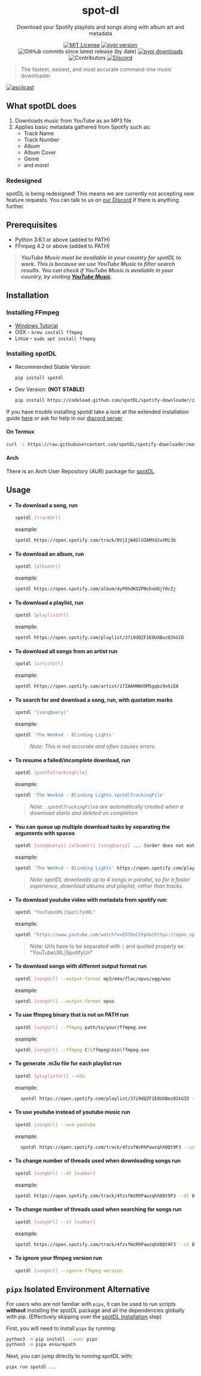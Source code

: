 <!--- mdformat-toc start --slug=github --->

<div align="center">
    
# spot-dl

Download your Spotify playlists and songs along with album art and metadata

[![MIT License](https://img.shields.io/apm/l/atomic-design-ui.svg?style=flat-square&color=44CC11)](https://github.com/spotDL/spotify-downloader/blob/master/LICENSE)
[![pypi version](https://img.shields.io/pypi/pyversions/spotDL?color=%2344CC11&style=flat-square)](https://pypi.org/project/spotdl/)
![GitHub commits since latest release (by date)](https://img.shields.io/github/commits-since/spotDL/spotify-downloader/latest?color=44CC11&style=flat-square)
[![pypi downloads](https://img.shields.io/pypi/dw/spotDL?label=downloads@pypi&color=344CC11&style=flat-square)](https://pypi.org/project/spotdl/)
![Contributors](https://img.shields.io/github/contributors/spotDL/spotify-downloader?style=flat-square)
[![Discord](https://img.shields.io/discord/771628785447337985?label=discord&logo=discord&style=flat-square)](https://discord.gg/xCa23pwJWY)

</div>

> The fastest, easiest, and most accurate command-line music downloader

[![asciicast](https://asciinema.org/a/wDNFL5XGhdadUK2EnOkv46YMG.svg)](https://asciinema.org/a/wDNFL5XGhdadUK2EnOkv46YMG)

## What spotDL does

1. Downloads music from YouTube as an MP3 file
2. Applies basic metadata gathered from Spotify such as:
    - Track Name
    - Track Number
    - Album
    - Album Cover
    - Genre
    - and more!

### Redesigned

spotDL is being redesigned! This means we are currently not accepting new feature requests. You can talk to us on [our Discord](https://discord.gg/xCa23pwJWY) if there is anything further.

## Prerequisites

-   Python 3.6.1 or above (added to PATH)
-   FFmpeg 4.2 or above (added to PATH)

> **_YouTube Music must be available in your country for spotDL to work. This is because we use YouTube Music to filter search results. You can check if YouTube Music is available in your country, by visiting [YouTube Music](https://music.youtube.com)._**

## Installation

### Installing FFmpeg

-   [Windows Tutorial](https://windowsloop.com/install-ffmpeg-windows-10/)
-   OSX - `brew install ffmpeg`
-   Linux - `sudo apt install ffmpeg`

### Installing spotDL

-   Recommended Stable Version:

    ```bash
    pip install spotdl
    ```

-   Dev Version: **(NOT STABLE)**

    ```bash
    pip install https://codeload.github.com/spotDL/spotify-downloader/zip/dev
    ```

If you have trouble installing spotdl take a look at the extended installation guide
[here](/docs/INSTALLATION.md) or ask for help in our
[discord server](https://discord.gg/xCa23pwJWY)

#### On Termux

```bash
curl -L https://raw.githubusercontent.com/spotDL/spotify-downloader/master/termux/setup_spotdl.sh | sh
```

#### Arch

There is an Arch User Repository (AUR) package for [spotDL](https://aur.archlinux.org/packages/python-spotdl/).

## Usage

-   #### To download a song, run

    ```bash
    spotdl [trackUrl]
    ```

    example:

    ```bash
    spotdl https://open.spotify.com/track/0VjIjW4GlUZAMYd2vXMi3b
    ```

-   #### To download an album, run

    ```bash
    spotdl [albumUrl]
    ```

    example:

    ```bash
    spotdl https://open.spotify.com/album/4yP0hdKOZPNshxUOjY0cZj
    ```

-   #### To download a playlist, run

    ```bash
    spotdl [playlistUrl]
    ```

    example:

    ```bash
    spotdl https://open.spotify.com/playlist/37i9dQZF1E8UXBoz02kGID
    ```

-   #### To download all songs from an artist run

    ```bash
    spotdl [artistUrl]
    ```

    example:

    ```bash
    spotdl https://open.spotify.com/artist/1fZAAHNWdSM5gqbi9o5iEA
    ```

-   #### To search for and download a song, run, **with quotation marks**

    ```bash
    spotdl '[songQuery]'
    ```

    example:

    ```bash
    spotdl 'The Weeknd - Blinding Lights'
    ```

    > _Note: This is not accurate and often causes errors._

-   #### To resume a failed/incomplete download, run

    ```bash
    spotdl [pathToTrackingFile]
    ```

    example:

    ```bash
    spotdl 'The Weeknd - Blinding Lights.spotdlTrackingFile'
    ```

    > _Note: `.spotdlTrackingFile`s are automatically created when a download starts and deleted on completion_

-   #### You can queue up multiple download tasks by separating the arguments with spaces

    ```bash
    spotdl [songQuery1] [albumUrl] [songQuery2] ... (order does not matter)
    ```

    example:

    ```bash
    spotdl 'The Weeknd - Blinding Lights' https://open.spotify.com/playlist/37i9dQZF1E8UXBoz02kGID ...
    ```

    > _Note: spotDL downloads up to 4 songs in parallel, so for a faster experience, download albums and playlist, rather than tracks._

-   #### To download youtube video with metadata from spotify run:

    ```bash
    spotdl "YouTubeURL|SpotifyURL"
    ```

    example:

    ```bash
    spotdl "https://www.youtube.com/watch?v=EO7XnC1YpVo|https://open.spotify.com/track/4fzsfWzRhPawzqhX8Qt9F3"
    ```

    > Note: Urls have to be separated with `|` and quoted properly ex. "YouTubeURL|SpotifyUrl"

-   #### To download songs with different output format run

    ```bash
    spotdl [songUrl] --output-format mp3/m4a/flac/opus/ogg/wav
    ```

    example:

    ```bash
    spotdl [songUrl] --output-format opus
    ```

-   #### To use ffmpeg binary that is not on PATH run

    ```bash
    spotdl [songUrl] --ffmpeg path/to/your/ffmpeg.exe
    ```

    example:

    ```bash
    spotdl [songUrl] --ffmpeg C:\ffmpeg\bin\ffmpeg.exe
    ```

-   #### To generate .m3u file for each playlist run

    ```bash
    spotdl [playlistUrl] --m3u
    ```

    example:

    ```bash
      spotdl https://open.spotify.com/playlist/37i9dQZF1E8UXBoz02kGID --m3u
    ```

-   #### To use youtube instead of youtube music run

    ```bash
    spotdl [songUrl] --use-youtube
    ```

    example:

    ```bash
      spotdl https://open.spotify.com/track/4fzsfWzRhPawzqhX8Qt9F3 --use-youtube
    ```

-   #### To change number of threads used when downloading songs run

    ```bash
    spotdl [songUrl] --dt [number]
    ```

    example:

    ```bash
    spotdl https://open.spotify.com/track/4fzsfWzRhPawzqhX8Qt9F3 --dt 8
    ```

-   #### To change number of threads used when searching for songs run

    ```bash
    spotdl [songUrl] --st [number]
    ```

    example:

    ```bash
    spotdl https://open.spotify.com/track/4fzsfWzRhPawzqhX8Qt9F3 --st 8
    ```

-   #### To ignore your ffmpeg version run

    ```bash
    spotdl [songUrl] --ignore-ffmpeg-version
    ```

## `pipx` Isolated Environment Alternative

For users who are not familiar with `pipx`, it can be used to run scripts **without**
installing the spotDL package and all the dependencies globally with pip. (Effectively
skipping over the [spotDL Installation](#Installing-spotDL) step)

First, you will need to install `pipx` by running:

```bash
python3 -m pip install --user pipx
python3 -m pipx ensurepath
```

Next, you can jump directly to running spotDL with:

```bash
pipx run spotdl ...
```
